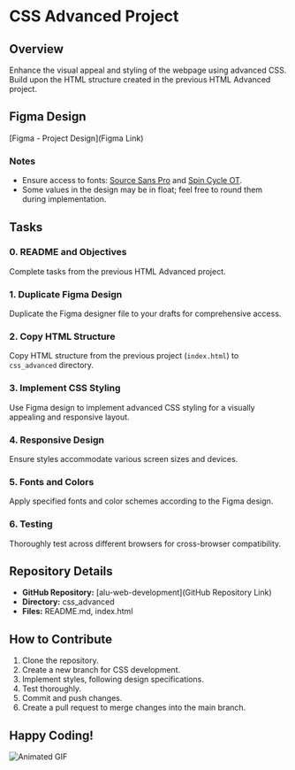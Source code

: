 # CSS Advanced Project

## Overview

Enhance the visual appeal and styling of the webpage using advanced CSS. Build upon the HTML structure created in the previous HTML Advanced project.

## Figma Design

[Figma - Project Design](Figma Link)

### Notes

- Ensure access to fonts: [Source Sans Pro](font-link) and [Spin Cycle OT](font-link).
- Some values in the design may be in float; feel free to round them during implementation.

## Tasks

### 0. README and Objectives

Complete tasks from the previous HTML Advanced project.

### 1. Duplicate Figma Design

Duplicate the Figma designer file to your drafts for comprehensive access.

### 2. Copy HTML Structure

Copy HTML structure from the previous project (`index.html`) to `css_advanced` directory.

### 3. Implement CSS Styling

Use Figma design to implement advanced CSS styling for a visually appealing and responsive layout.

### 4. Responsive Design

Ensure styles accommodate various screen sizes and devices.

### 5. Fonts and Colors

Apply specified fonts and color schemes according to the Figma design.

### 6. Testing

Thoroughly test across different browsers for cross-browser compatibility.

## Repository Details

- **GitHub Repository:** [alu-web-development](GitHub Repository Link)
- **Directory:** css_advanced
- **Files:** README.md, index.html

## How to Contribute

1. Clone the repository.
2. Create a new branch for CSS development.
3. Implement styles, following design specifications.
4. Test thoroughly.
5. Commit and push changes.
6. Create a pull request to merge changes into the main branch.

## Happy Coding!

![Animated GIF](https://www.google.com/url?sa=i&url=https%3A%2F%2Fdevrant.com%2Frants%2F820317%2Ftypical-tuesday-morning-got-word-that-a-client-was-having-trouble-viewing-a-mp4&psig=AOvVaw11ZIcEN_zfMck83E7zkhbj&ust=1706262750889000&source=images&cd=vfe&opi=89978449&ved=0CBIQjRxqFwoTCIjIsrmi-IMDFQAAAAAdAAAAABAZ)
